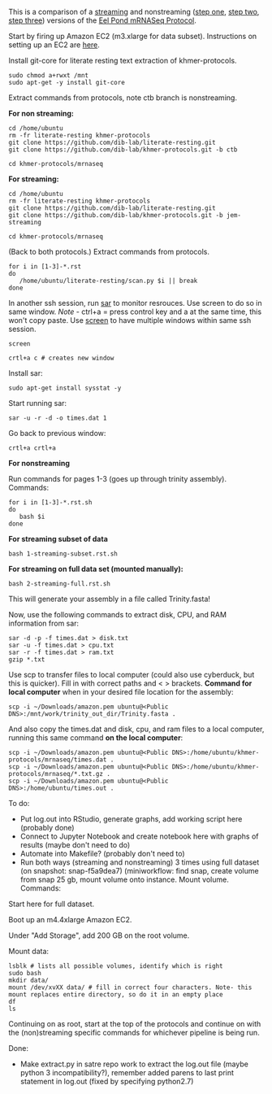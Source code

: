 This is a comparison of a [streaming](https://github.com/dib-lab/khmer-protocols/blob/jem-streaming/mrnaseq/1-quality.rst) and nonstreaming ([step one](https://github.com/dib-lab/khmer-protocols/blob/ctb/mrnaseq/1-quality.rst), [step two](https://github.com/dib-lab/khmer-protocols/blob/ctb/mrnaseq/2-diginorm.rst), [step three](https://github.com/dib-lab/khmer-protocols/blob/ctb/mrnaseq/3-big-assembly.rst)) versions of the [Eel Pond mRNASeq Protocol](https://khmer-protocols.readthedocs.org/en/ctb/mrnaseq/).


Start by firing up Amazon EC2 (m3.xlarge for data subset). Instructions on setting up an EC2 are [here](http://angus.readthedocs.org/en/2015/amazon/index.html).

Install git-core for literate resting text extraction
of khmer-protocols. 

```text
sudo chmod a+rwxt /mnt
sudo apt-get -y install git-core
```

Extract commands from protocols, note ctb branch is nonstreaming.

**For non streaming:**
```text
cd /home/ubuntu
rm -fr literate-resting khmer-protocols
git clone https://github.com/dib-lab/literate-resting.git
git clone https://github.com/dib-lab/khmer-protocols.git -b ctb

cd khmer-protocols/mrnaseq  
```

**For streaming:**
```text
cd /home/ubuntu
rm -fr literate-resting khmer-protocols
git clone https://github.com/dib-lab/literate-resting.git
git clone https://github.com/dib-lab/khmer-protocols.git -b jem-streaming

cd khmer-protocols/mrnaseq  
```
(Back to both protocols.) Extract commands from protocols. 

```text
for i in [1-3]-*.rst
do
   /home/ubuntu/literate-resting/scan.py $i || break
done  
```

In another ssh session, run [sar](https://github.com/ctb/sartre) to monitor resrouces. Use screen to do so in same window. 
*Note* - ctrl+a = press control key and a at the same time, this won't copy paste.
Use [screen](http://www.pixelbeat.org/lkdb/screen.html) to have multiple windows within same ssh session.

```text
screen

crtl+a c # creates new window
```

Install sar:

```text
sudo apt-get install sysstat -y  
```

Start running sar:

```text
sar -u -r -d -o times.dat 1  
```

Go back to previous window:
```text
crtl+a crtl+a
```
**For nonstreaming**

Run commands for pages 1-3 (goes up through trinity assembly). Commands:

```text
for i in [1-3]-*.rst.sh
do
   bash $i
done  
```

**For streaming subset of data**

```text
bash 1-streaming-subset.rst.sh  
```

**For streaming on full data set (mounted manually):**

```text
bash 2-streaming-full.rst.sh
```

This will generate your assembly in a file called Trinity.fasta!

Now, use the following commands to extract disk, CPU, and RAM information from sar:

```text
sar -d -p -f times.dat > disk.txt
sar -u -f times.dat > cpu.txt
sar -r -f times.dat > ram.txt
gzip *.txt
```

Use scp to transfer files to local computer (could also use cyberduck, but this is quicker). Fill in with correct paths and < > brackets. **Command for local computer** when in your desired file location for the assembly:

```text
scp -i ~/Downloads/amazon.pem ubuntu@<Public DNS>:/mnt/work/trinity_out_dir/Trinity.fasta .  
```

And also copy the times.dat and disk, cpu, and ram files to a local computer, running this same command **on the local computer**:

```text
scp -i ~/Downloads/amazon.pem ubuntu@<Public DNS>:/home/ubuntu/khmer-protocols/mrnaseq/times.dat .
scp -i ~/Downloads/amazon.pem ubuntu@<Public DNS>:/home/ubuntu/khmer-protocols/mrnaseq/*.txt.gz .  
scp -i ~/Downloads/amazon.pem ubuntu@<Public DNS>:/home/ubuntu/times.out .
```

To do:

* Put log.out into RStudio, generate graphs, add working script here (probably done)
* Connect to Jupyter Notebook and create notebook here with graphs of results (maybe don't need to do)
* Automate into Makefile? (probably don't need to)
* Run both ways (streaming and nonstreaming) 3 times using full dataset (on snapshot: snap-f5a9dea7) (miniworkflow: find snap, create volume from snap 25 gb, mount volume onto instance. Mount volume. Commands:

Start here for full dataset.

Boot up an m4.4xlarge Amazon EC2. 

Under "Add Storage", add 200 GB on the root volume.

Mount data:
```text
lsblk # lists all possible volumes, identify which is right
sudo bash
mkdir data/ 
mount /dev/xvXX data/ # fill in correct four characters. Note- this mount replaces entire directory, so do it in an empty place
df
ls
```
Continuing on as root, start at the top of the protocols and continue on with the (non)streaming specific commands for whichever pipeline is being run.

Done:

* Make extract.py in satre repo work to extract the log.out file (maybe python 3 incompatibility?), remember added parens to last print statement in log.out (fixed by specifying python2.7)
